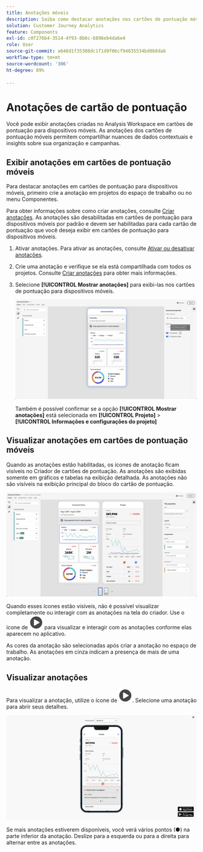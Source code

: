 ```yaml
---
title: Anotações móveis
description: Saiba como destacar anotações nos cartões de pontuação móveis.
solution: Customer Journey Analytics
feature: Components
exl-id: c0f276b4-3514-4f93-8b6c-6896eb4da6e4
role: User
source-git-commit: a646d1f35308dc1f1d9f06cf94835534bd8b8da6
workflow-type: tm+mt
source-wordcount: '306'
ht-degree: 89%

---
```



# Anotações de cartão de pontuação

Você pode exibir anotações criadas no Analysis Workspace em cartões de pontuação para dispositivos móveis. As anotações dos cartões de pontuação móveis permitem compartilhar nuances de dados contextuais e insights sobre sua organização e campanhas.


## Exibir anotações em cartões de pontuação móveis

Para destacar anotações em cartões de pontuação para dispositivos móveis, primeiro crie a anotação em projetos do espaço de trabalho ou no menu Componentes.

Para obter informações sobre como criar anotações, consulte [Criar anotações](create-annotations.md). As anotações são desabilitadas em cartões de pontuação para dispositivos móveis por padrão e devem ser habilitadas para cada cartão de pontuação que você deseja exibir em cartões de pontuação para dispositivos móveis.

1. Ativar anotações. Para ativar as anotações, consulte [Ativar ou desativar anotações](overview.md#turn-annotations-on-or-off).

1. Crie uma anotação e verifique se ela está compartilhada com todos os projetos. Consulte [Criar anotações](create-annotations.md) para obter mais informações.

1. Selecione **[!UICONTROL Mostrar anotações]** para exibi-las nos cartões de pontuação para dispositivos móveis.

   ![Opções de anotações para cartões de pontuação em dispositivos móveis.](assets/annotations-scorecard-onoff.png)

   Também é possível confirmar se a opção **[!UICONTROL Mostrar anotações]** está selecionada em **[!UICONTROL Projeto]** > **[!UICONTROL Informações e configurações do projeto]**

## Visualizar anotações em cartões de pontuação móveis

Quando as anotações estão habilitadas, os ícones de anotação ficam visíveis no Criador de cartões de pontuação. As anotações são exibidas somente em gráficos e tabelas na exibição detalhada. As anotações não são visíveis na exibição principal do bloco do cartão de pontuação.

![Criador de cartões de pontuação com destaque para os ícones de anotação.](assets/annotations-scorecard.png)

Quando esses ícones estão visíveis, não é possível visualizar completamente ou interagir com as anotações na tela do criador. Use o ícone de ![círculo de reprodução](/help/assets/icons/PlayCircle.svg)**&#x200B;** para visualizar e interagir com as anotações conforme elas aparecem no aplicativo.

As cores da anotação são selecionadas após criar a anotação no espaço de trabalho. As anotações em cinza indicam a presença de mais de uma anotação.

## Visualizar anotações

Para visualizar a anotação, utilize o ícone de ![círculo de reprodução](/help/assets/icons/PlayCircle.svg). Selecione uma anotação para abrir seus detalhes.

![Visualização do cartão de pontuação móvel da anotação](assets/annotations-scorecard-preview.png)

Se mais anotações estiverem disponíveis, você verá vários pontos (●) na parte inferior da anotação. Deslize para a esquerda ou para a direita para alternar entre as anotações.
